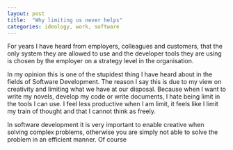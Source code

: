 ```yaml
---
layout: post
title:  "Why limiting us never helps"
categories: ideology, work, software
---
```

For years I have heard from employers, colleagues and customers, that the only system they are allowed to use and the developer tools they are using is chosen by the employer on a strategy level in the organisation.

In my opinion this is one of the stupidest thing I have heard about in the fields of Software Development. The reason I say this is due to my view on creativity and limiting what we have at our disposal. Because when I want to write my novels, develop my code or write documents, I hate being limit in the tools I can use. I feel less productive when I am limit, it feels like I limit my train of thought and that I cannot think as freely.

In software development it is very important to enable creative when solving complex problems, otherwise you are simply not able to solve the problem in an efficient manner. Of course
